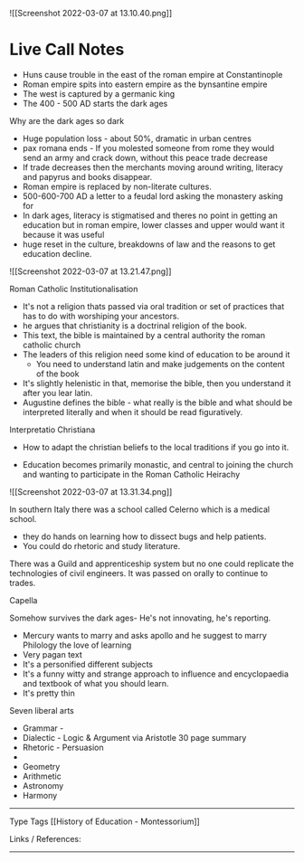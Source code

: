![[Screenshot 2022-03-07 at 13.10.40.png]]


# Live Call Notes 

- Huns cause trouble in the east of the roman empire at Constantinople
- Roman empire spits into eastern empire as the bynsantine empire
- The west is captured by a germanic king
- The 400 - 500 AD starts the dark ages

Why are the dark ages so dark
- Huge population loss - about 50%, dramatic in urban centres
- pax romana ends - If you molested someone from rome they would send an army and crack down, without this peace trade decrease
- If trade decreases then the merchants moving around writing, literacy and papyrus and books disappear.
- Roman empire is replaced by non-literate cultures.
- 500-600-700 AD a letter to a feudal lord asking the monastery asking for 
- In dark ages, literacy is stigmatised and theres no point in getting an education but in roman empire, lower classes and upper would want it because it was useful
- huge reset in the culture, breakdowns of law and the reasons to get education decline.


![[Screenshot 2022-03-07 at 13.21.47.png]]

Roman Catholic Institutionalisation
- It's not a religion thats passed via oral tradition or set of practices that has to do with worshiping your ancestors.
- he argues that christianity is a doctrinal religion of the book.
- This text, the bible is maintained by a central authority the roman catholic church
- The leaders of this religion need some kind of education to be around it
	- You need to understand latin and make judgements on the content of the book
- It's slightly helenistic in that, memorise the bible, then you understand it after you lear latin. 
- Augustine defines the bible - what really is the bible and what should be interpreted literally and when it should be read figuratively.

Interpretatio Christiana
- How to adapt the christian beliefs to the local traditions if you go into it.

- Education becomes primarily monastic, and central to joining the church and wanting to participate in the Roman Catholic Heirachy

![[Screenshot 2022-03-07 at 13.31.34.png]]

In southern Italy there was a school called Celerno which is a medical school. 
- they do hands on learning how to dissect bugs and help patients.
- You could do rhetoric and study literature.

There was a Guild and apprenticeship system but no one could replicate the technologies of civil engineers. It was passed on orally to continue to trades.


Capella 

Somehow survives the dark ages- He's not innovating, he's reporting.

- Mercury wants to marry and asks apollo and he suggest to marry Philology the love of learning
- Very pagan text 
- It's a personified different subjects 
- It's a funny witty and strange approach to influence and encyclopaedia and textbook of what you should learn. 
- It's pretty thin 

Seven liberal arts 
- Grammar - 
- Dialectic - Logic & Argument via Aristotle 30 page summary
- Rhetoric - Persuasion 
-
- Geometry
- Arithmetic
- Astronomy
- Harmony 





---
Type 
Tags [[History of Education - Montessorium]]

Links / References:


---

 